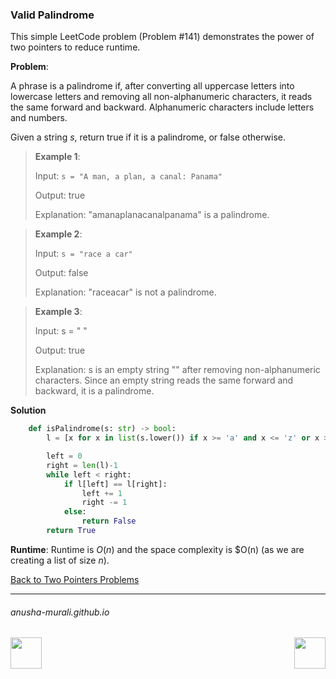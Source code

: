 ### Valid Palindrome

This simple LeetCode problem (Problem #141) demonstrates the power of two pointers to reduce runtime.

**Problem**: 

A phrase is a palindrome if, after converting all uppercase letters into lowercase letters and removing all non-alphanumeric 
characters, it reads the same forward and backward. Alphanumeric characters include letters and numbers.

Given a string $s$, return true if it is a palindrome, or false otherwise.

> **Example 1**:
>
> Input: `s = "A man, a plan, a canal: Panama"`
> 
> Output: true
> 
> Explanation: "amanaplanacanalpanama" is a palindrome.


> **Example 2**:
>
> Input: `s = "race a car"`
> 
> Output: false
> 
> Explanation: "raceacar" is not a palindrome.


> **Example 3**:
>
> Input: s = " "
> 
> Output: true
> 
> Explanation: s is an empty string "" after removing non-alphanumeric characters. Since an empty string reads the same forward and backward, it is a palindrome.
 
**Solution**

```python
    def isPalindrome(s: str) -> bool:
        l = [x for x in list(s.lower()) if x >= 'a' and x <= 'z' or x >= '0' and x <= '9']

        left = 0
        right = len(l)-1
        while left < right:
            if l[left] == l[right]:
                left += 1
                right -= 1
            else:
                return False
        return True
```

**Runtime**: Runtime is $O(n)$ and the space complexity is $O(n) (as we are creating a list of size $n$).

[Back to Two Pointers Problems](./problems.md)

* * *
###### anusha-murali.github.io

<img src="https://github.com/anusha-murali/anusha-murali.github.io/assets/111596338/639243aa-2857-4595-a65a-7852762bb002" width="50" height="50" align="left">

[<img src="https://github.com/user-attachments/assets/989cfb30-4fb8-40f8-a812-8a054869aa32" width="50" height="50" align="right">](../index.md)
